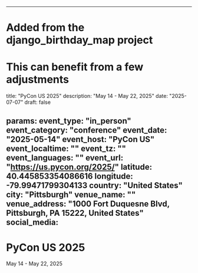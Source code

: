 
---
# Added from the django_birthday_map project
# This can benefit from a few adjustments
title: "PyCon US 2025"
description: "May 14 - May 22, 2025"
date: "2025-07-07"
draft: false

params:
  event_type: "in_person"
  event_category: "conference"
  event_date: "2025-05-14"
  event_host: "PyCon US"
  event_localtime: ""
  event_tz: ""
  event_languages: ""
  event_url: "https://us.pycon.org/2025/"
  latitude: 40.445853354086616
  longitude: -79.99471799304133
  country: "United States"
  city: "Pittsburgh"
  venue_name: ""
  venue_address: "1000 Fort Duquesne Blvd, Pittsburgh, PA 15222, United States"
  social_media:
---

# PyCon US 2025

May 14 - May 22, 2025
